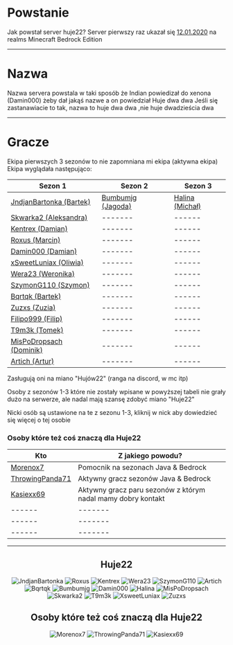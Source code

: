 # Powstanie

Jak powstał server huje22?
Server pierwszy raz ukazał się [12.01.2020](https://github.com/Huje22/Sezony) na realms Minecraft Bedrock Edition

---
# Nazwa

Nazwa servera powstala w taki sposób że Indian powiedizał do xenona (Damin000) żeby dał jakąś nazwe a on powiedział Huje
dwa dwa
Jeśli się zastanawiacie to tak, nazwa to huje dwa dwa ,nie huje dwadzieścia dwa

---
# Gracze

Ekipa pierwszych 3 sezonów to nie zapomniana mi ekipa (aktywna ekipa) </br>
Ekipa wyglądała następująco: </br>

| Sezon 1                                                                 | Sezon 2                                                     | Sezon 3                                                 |
|-------------------------------------------------------------------------|-------------------------------------------------------------|---------------------------------------------------------|
| [JndjanBartonka (Bartek)](..%2F..%2FEkipa%2FHuje22%2FJndjanBartonka.md) | [Bumbumjg (Jagoda)](..%2F..%2FEkipa%2FHuje22%2FBumbumjg.md) | [Halina (Michał)](..%2F..%2FEkipa%2FHuje22%2FHalina.md) |
| [Skwarka2 (Aleksandra)](..%2F..%2FEkipa%2FHuje22%2FSkwarka2.md)         | -------                                                     | ------                                                  |
| [Kentrex (Damian)](..%2F..%2FEkipa%2FHuje22%2FKentrex.md)               | -------                                                     | ------                                                  |
| [Roxus (Marcin)](..%2F..%2FEkipa%2FHuje22%2FRoxus.md)                   | -------                                                     | ------                                                  |
| [Damin000 (Damian)](..%2F..%2FEkipa%2FHuje22%2FDamin000.md)             | -------                                                     | ------                                                  |
| [xSweetLuniax (Oliwia)](..%2F..%2FEkipa%2FHuje22%2FxSweetLuniax.md)     | -------                                                     | ------                                                  |
| [Wera23 (Weronika)](..%2F..%2FEkipa%2FHuje22%2FWera23.md)               | -------                                                     | ------                                                  |
| [SzymonG110 (Szymon)](..%2F..%2FEkipa%2FHuje22%2FSzymoG110.md)          | -------                                                     | ------                                                  |
| [Bqrtqk (Bartek)](..%2F..%2FEkipa%2FHuje22%2FBqrtqk.md)                 | -------                                                     | ------                                                  |
| [Zuzxs (Zuzia)](..%2F..%2FEkipa%2FHuje22%2FZuzxs.md)                    | -------                                                     | ------                                                  |
| [Filipo999 (Filip)](..%2F..%2FEkipa%2FHuje22%2FFilipo999.md)            | -------                                                     | ------                                                  |
| [T9m3k (Tomek)](..%2F..%2FEkipa%2FHuje22%2FT9m3k.md)                    | -------                                                     | ------                                                  |
| [MisPoDropsach (Dominik)](..%2F..%2FEkipa%2FHuje22%2FMisPoDropsach.md)  | -------                                                     | ------                                                  |
| [Artich (Artur)](..%2F..%2FEkipa%2FHuje22%2FArtich.md)                  | -------                                                     | ------                                                  |

Zasługują oni na miano "Hujów22" (ranga na discord, w mc itp) <br>

Osoby z sezonów 1-3 które nie zostały wpisane w powyższej tabeli nie grały dużo na serwerze, ale nadal mają szansę zdobyć miano "Huje22"</br>

Nicki osób są ustawione na te z sezonu 1-3, kliknij w nick aby dowiedzieć się więcej o tej osobie </br>

### Osoby które też coś znaczą dla Huje22

| Kto                                                                 | Z jakiego powodu?                                            | 
|---------------------------------------------------------------------|--------------------------------------------------------------|
| [Morenox7](..%2F..%2FEkipa%2FSta%C5%BC%2FMorenox7.md)               | Pomocnik na sezonach Java & Bedrock                          | 
| [ThrowingPanda71](..%2F..%2FEkipa%2FSta%C5%BC%2FThrowingPanda71.md) | Aktywny gracz sezonów Java & Bedrock                         |  
| [Kasiexx69](..%2F..%2FEkipa%2FSta%C5%BC%2FKasiexx69.md)             | Aktywny gracz paru sezonów z którym nadal mamy dobry kontakt | 
| ------                                                              | -------                                                      |
| ------                                                              | -------                                                      | 
| ------                                                              | -------                                                      | 

---

<div align="center">

[//]: # (Kornat nawet jakby mniał premke by grał stevem)

[//]: # (Brak danych na temat Filipo999)

## Huje22

![JndjanBartonka](https://mineskin.eu/armor/bust/JndjanBartonka/60.png)
![Roxus](https://mineskin.eu/armor/bust/RoXuSTheWolf/60.png)
![Kentrex](https://mineskin.eu/armor/bust/kentrex/60.png)
![Wera23](https://mineskin.eu/armor/bust/WeraNotFound/60.png)
![SzymonG110](https://mineskin.eu/armor/bust/Modaek10/60.png)
![Artich](https://mineskin.eu/armor/bust/artxch/60.png)
![Bqrtqk](https://mineskin.eu/armor/bust/Bqrtqk/60.png)
![Bumbumjg](https://mineskin.eu/armor/bust/Bumbumjg/60.png)
![Damin000](https://mineskin.eu/armor/bust/Damin000/60.png)
![Halina](https://mineskin.eu/armor/bust/Komunizhehe/60.png)
![MisPoDropsach](https://mineskin.eu/armor/bust/MisPoDropsach/60.png)
![Skwarka2](https://mineskin.eu/armor/bust/Skwarka2/60.png)
![T9m3k](https://mineskin.eu/armor/bust/T9m3k/60.png)
![XsweetLuniax](https://mineskin.eu/armor/bust/LadyZazuka/60.png)
![Zuzxs](https://mineskin.eu/armor/bust/Zuzxs/60.png)

## Osoby które też coś znaczą dla Huje22

![Morenox7](https://mineskin.eu/armor/bust/morenox7/60.png)
![ThrowingPanda71](https://mineskin.eu/armor/bust/ThrowingPanda71/60.png)
![Kasiexx69](https://mineskin.eu/armor/bust/Kasiexx69/60.png)

</div>

